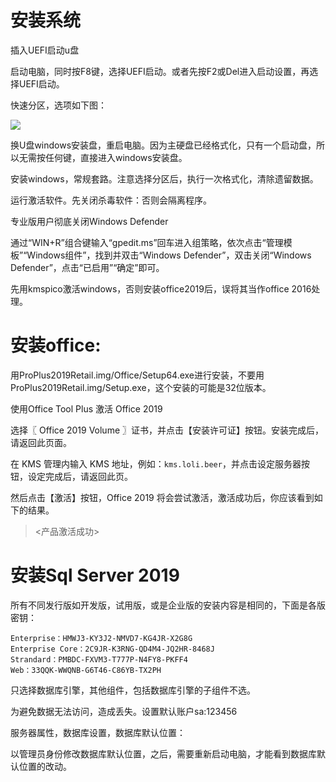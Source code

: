 # 安装系统

插入UEFI启动u盘

启动电脑，同时按F8键，选择UEFI启动。或者先按F2或Del进入启动设置，再选择UEFI启动。

快速分区，选项如下图：

![](./kuaisufenqu.bmp)

换U盘windows安装盘，重启电脑。因为主硬盘已经格式化，只有一个启动盘，所以无需按任何键，直接进入windows安装盘。

安装windows，常规套路。注意选择分区后，执行一次格式化，清除遗留数据。

运行激活软件。先关闭杀毒软件：否则会隔离程序。

专业版用户彻底关闭Windows Defender

通过“WIN+R”组合键输入“gpedit.ms”回车进入组策略，依次点击“管理模板”“Windows组件”，找到并双击“Windows Defender”，双击关闭“Windows Defender”，点击“已启用”“确定”即可。

先用kmspico激活windows，否则安装office2019后，误将其当作office 2016处理。

# 安装office:

用ProPlus2019Retail.img/Office/Setup64.exe进行安装，不要用ProPlus2019Retail.img/Setup.exe，这个安装的可能是32位版本。

使用Office Tool Plus 激活 Office 2019

选择〖 Office 2019 Volume 〗证书，并点击【安装许可证】按钮。安装完成后，请返回此页面。

在 KMS 管理内输入 KMS 地址，例如：`kms.loli.beer`，并点击设定服务器按钮，设定完成后，请返回此页。

然后点击【激活】按钮，Office 2019 将会尝试激活，激活成功后，你应该看到如下的结果。

> <产品激活成功>

# 安装Sql Server 2019

所有不同发行版如开发版，试用版，或是企业版的安装内容是相同的，下面是各版密钥：

```
Enterprise：HMWJ3-KY3J2-NMVD7-KG4JR-X2G8G
Enterprise Core：2C9JR-K3RNG-QD4M4-JQ2HR-8468J
Strandard：PMBDC-FXVM3-T777P-N4FY8-PKFF4
Web：33QQK-WWQNB-G6T46-C86YB-TX2PH
```

只选择数据库引擎，其他组件，包括数据库引擎的子组件不选。

为避免数据无法访问，造成丢失。设置默认账户sa:123456

服务器属性，数据库设置，数据库默认位置：

以管理员身份修改数据库默认位置，之后，需要重新启动电脑，才能看到数据库默认位置的改动。